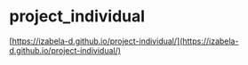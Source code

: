 # project_individual

[https://izabela-d.github.io/project-individual/](https://izabela-d.github.io/project-individual/)

